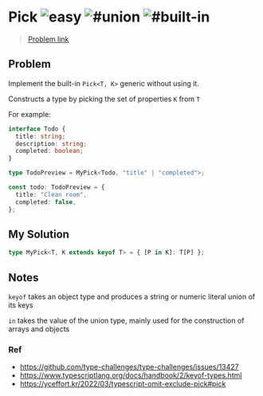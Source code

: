 <h1>Pick <img src="https://img.shields.io/badge/-easy-7aad0c" alt="easy"/> <img src="https://img.shields.io/badge/-%23union-999" alt="#union"/> <img src="https://img.shields.io/badge/-%23built--in-999" alt="#built-in"/></h1>

> [Problem link](https://github.com/type-challenges/type-challenges/blob/main/questions/00004-easy-pick/README.md)

<h2> Problem </h2>

Implement the built-in `Pick<T, K>` generic without using it.

Constructs a type by picking the set of properties `K` from `T`

For example:

```ts
interface Todo {
  title: string;
  description: string;
  completed: boolean;
}

type TodoPreview = MyPick<Todo, "title" | "completed">;

const todo: TodoPreview = {
  title: "Clean room",
  completed: false,
};
```

<h2> My Solution </h2>

```ts
type MyPick<T, K extends keyof T> = { [P in K]: T[P] };
```

<h2> Notes </h2>

`keyof` takes an object type and produces a string or numeric literal union of its keys

`in` takes the value of the union type, mainly used for the construction of arrays and objects

<h3> Ref </h3>

- https://github.com/type-challenges/type-challenges/issues/13427
- https://www.typescriptlang.org/docs/handbook/2/keyof-types.html
- https://yceffort.kr/2022/03/typescript-omit-exclude-pick#pick

